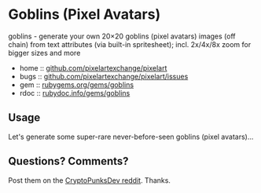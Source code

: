 # Goblins (Pixel Avatars)

goblins - generate your own 20×20 goblins (pixel avatars) images (off chain) from text attributes (via built-in spritesheet); incl. 2x/4x/8x zoom for bigger sizes and more



* home  :: [github.com/pixelartexchange/pixelart](https://github.com/pixelartexchange/pixelart)
* bugs  :: [github.com/pixelartexchange/pixelart/issues](https://github.com/pixelartexchange/pixelart/issues)
* gem   :: [rubygems.org/gems/goblins](https://rubygems.org/gems/goblins)
* rdoc  :: [rubydoc.info/gems/goblins](http://rubydoc.info/gems/goblins)




##  Usage

Let's generate some super-rare never-before-seen
goblins (pixel avatars)...




## Questions? Comments?

Post them on the [CryptoPunksDev reddit](https://old.reddit.com/r/CryptoPunksDev). Thanks.
